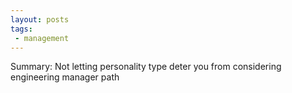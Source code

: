 ```yaml
---
layout: posts
tags:
 - management
---
```


Summary: Not letting personality type deter you from considering engineering manager path

